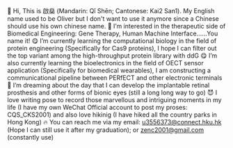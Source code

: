 👋 Hi, This is 啟燊 (Mandarin: Qǐ Shēn; Cantonese: Kai2 San1). My English name used to be Oliver but I don't want to use it anymore since a Chinese should use his own chinese name.
👀 I’m interested in the therapeutic side of Biomedical Engineering: Gene Therapy, Human Machine Interface......You name it!
😋 I’m currently learning the computational biology in the field of protein engineering (Specifically for Cas9 proteins), I hope I can filter out the top variant among the high-throughput protein library with ddG
😋 I’m also currently learning the bioelectronics in the field of OECT sensor application (Specifically for biomedical wearables), I am constructing a communicational pipeline between PERfECT and other electronic terminals
💞️ I’m dreaming about the day that I can develop the implantable retinal prosthesis and other forms of bionic eyes (still a long long way to go)
😈 I love writing pose to record those marvellous and intriguing moments in my life (I have my own WeChat Official account to post my proses: CQS_CKS2001) and also love hikinig (I have hiked all the country parks in Hong Kong)
🔥 You can reach me via my email: u3556373@connect.hku.hk (Hope I can still use it after my graduation); or zenc2001@gmail.com (constantly use)
